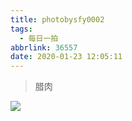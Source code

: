 ```yaml
---
title: photobysfy0002
tags:
  - 每日一拍
abbrlink: 36557
date: 2020-01-23 12:05:11
---
```


> 腊肉

![](https://raw.githubusercontent.com/SFY-123/PicBed/master/img/WechatIMG9.jpeg)



